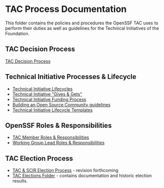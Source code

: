 # TAC Process Documentation #

This folder contains the policies and procedures the OpenSSF TAC uses to perform their duties as well as guidelines for the Technical Initiatives of the Foundation.

## TAC Decision Process ##
[TAC Decision Process](https://github.com/ossf/tac/blob/main/process/TAC-Decision-Process.md)

## Technical Initiative Processes & Lifecycle ##
- [Technical Initiative Lifecycles](https://github.com/ossf/tac/blob/main/process/Technical_Initiative_Lifecycle.md)
- [Technical Initiative "Gives & Gets"](https://github.com/ossf/tac/blob/main/process/TI-Gives%2BGets.md)
- [Technical Initiative Funding Process](https://github.com/ossf/tac/blob/main/process/TI%20Funding%20Request%20Process.md)
- [Building an Open Source Community guidelines](https://github.com/ossf/tac/blob/main/process/building-an-open-source-community.md)
- [Technical Initiative Lifecycle Templates](https://github.com/ossf/tac/tree/main/process/templates)

## OpenSSF Roles & Responsibilities ##
- [TAC Member Roles & Responsibilities](https://github.com/ossf/tac/blob/main/process/tac-member-R%26Rs.md)
- [Working Group Lead Roles & Responsibilities](https://github.com/ossf/tac/blob/main/process/wg-lead-R%26Rs.md)

## TAC Election Process ##
- [TAC & SCIR Election Process](https://github.com/ossf/tac/blob/main/elections/tac-and-scir-election-process.md) - revision forthcoming
- [TAC Elections Folder](https://github.com/ossf/tac/tree/main/elections) - contains documentation and historic election results.

